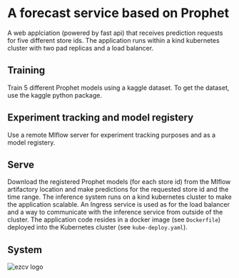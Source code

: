 # A forecast service based on Prophet
A web applciation (powered by fast api) that receives prediction requests for five 
different store ids. The application runs within a kind kubernetes cluster with two
pad replicas and a load balancer.  

## Training
Train 5 different Prophet models using a kaggle dataset. To get the dataset, use the kaggle
python package. 

## Experiment tracking and model registery
Use a remote Mlflow server for experiment tracking purposes and as a model registery.  

## Serve
Download the registered Prophet models (for each store id) from the Mlflow artifactory location 
and make predictions for the requested store id and the time range. The inference system runs on a kind kubernetes
cluster to make the application scalable. An Ingress service is used as for the load balancer and a way to communicate with the inference service from outside of the cluster. The application code resides in a docker image (see `Dockerfile`) deployed into the Kubernetes cluster (see `kube-deploy.yaml`). 

## System
![ezcv logo](https://github.com/Safarveisi/microservice/blob/master/comps.png)